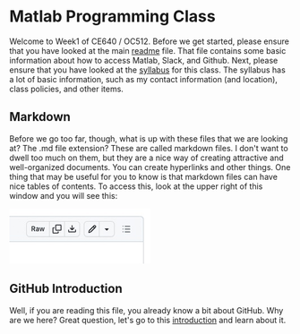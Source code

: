 # Matlab Programming Class
Welcome to Week1 of CE640 / OC512. Before we get started, please ensure that you have looked at the main [readme](../../README.md) file. That file contains some basic information about how to access Matlab, Slack, and Github. Next, please ensure that you have looked at the [syllabus](../../syllabus.md) for this class. The syllabus has a lot of basic information, such as my contact information (and location), class policies, and other items.

## Markdown
Before we go too far, though, what is up with these files that we are looking at? The .md file extension? These are called markdown files. I don't want to dwell too much on them, but they are a nice way of creating attractive and well-organized documents. You can create hyperlinks and other things. One thing that may be useful for you to know is that markdown files can have nice tables of contents. To access this, look at the upper right of this window and you will see this:

![toc](../../images/toc.jpg)

## GitHub Introduction
Well, if you are reading this file, you already know a bit about GitHub. Why are we here? Great question, let's go to this [introduction](github_intro.md) and learn about it.
